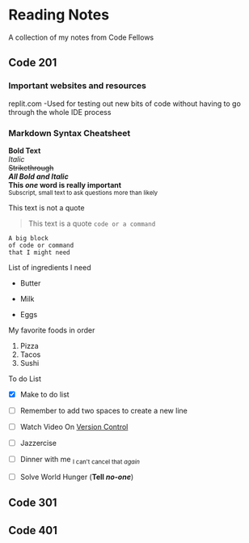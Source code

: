 # Reading Notes
A collection of my notes from Code Fellows

## Code 201

### Important websites and resources
replit.com
-Used for testing out new bits of code without having to go through the whole IDE process

### Markdown Syntax Cheatsheet
**Bold Text**  
*Italic*  
~~Strikethrough~~  
***All Bold and Italic***  
**This _one_ word is really important**  
<sub>Subscript, small text to ask questions more than likely</sub>  

This text is not a quote
> This text is a quote
`code or a command`

```
A big block
of code or command
that I might need
```

List of ingredients I need 
- Butter
* Milk
+ Eggs

My favorite foods in order
1. Pizza
2. Tacos
3. Sushi

To do List  
-[x] Make to do list  
-[ ] Remember to add two spaces to create a new line  
-[ ] Watch Video On [Version Control](https://www.youtube.com/watch?v=PWqS4NBhEY8)  
-[ ] Jazzercise  
-[ ] Dinner with me <sub>I can't cancel that *again*</sub>  
-[ ] Solve World Hunger (**Tell _no-one_**)  


## Code 301
## Code 401


